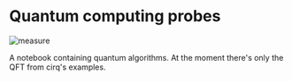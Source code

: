 # Quantum computing probes

![measure](http://mishurov.co.uk/images/github/quantum_probes/measurement.png)

A notebook containing quantum algorithms. At the moment there's only the QFT from cirq's examples.

